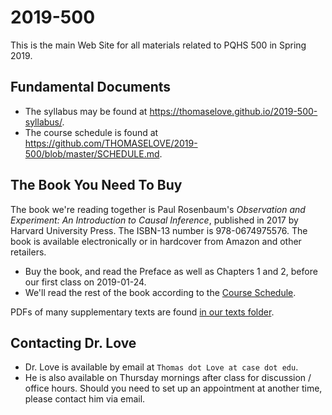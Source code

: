 # 2019-500

This is the main Web Site for all materials related to PQHS 500 in Spring 2019.

## Fundamental Documents

- The syllabus may be found at https://thomaselove.github.io/2019-500-syllabus/.
- The course schedule is found at https://github.com/THOMASELOVE/2019-500/blob/master/SCHEDULE.md.

## The Book You Need To Buy

The book we're reading together is Paul Rosenbaum's *Observation and Experiment: An Introduction to Causal Inference*, published in 2017 by Harvard University Press. The ISBN-13 number is 978-0674975576. The book is available electronically or in hardcover from Amazon and other retailers.

- Buy the book, and read the Preface as well as Chapters 1 and 2, before our first class on 2019-01-24.
- We'll read the rest of the book according to the [Course Schedule](https://github.com/THOMASELOVE/2019-500/blob/master/SCHEDULE.md).

PDFs of many supplementary texts are found [in our texts folder](https://github.com/THOMASELOVE/2019-500/tree/master/texts).

## Contacting Dr. Love

- Dr. Love is available by email at `Thomas dot Love at case dot edu`.
- He is also available on Thursday mornings after class for discussion / office hours. Should you need to set up an appointment at another time, please contact him via email.
